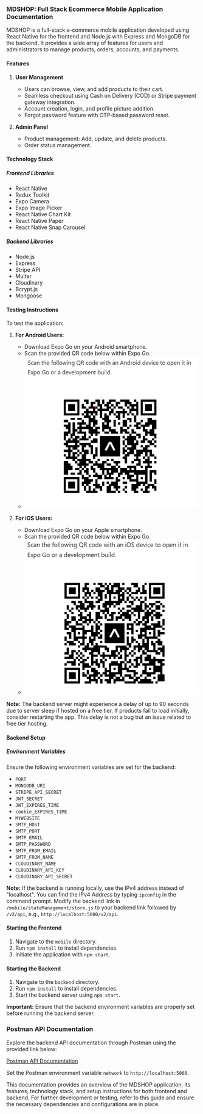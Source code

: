 ### **MDSHOP: Full Stack Ecommerce Mobile Application Documentation**

MDSHOP is a full-stack e-commerce mobile application developed using React Native for the frontend and Node.js with Express and MongoDB for the backend. It provides a wide array of features for users and administrators to manage products, orders, accounts, and payments.

#### Features

1. **User Management**

   - Users can browse, view, and add products to their cart.
   - Seamless checkout using Cash on Delivery (COD) or Stripe payment gateway integration.
   - Account creation, login, and profile picture addition.
   - Forgot password feature with OTP-based password reset.

2. **Admin Panel**
   - Product management: Add, update, and delete products.
   - Order status management.

#### Technology Stack

##### Frontend Libraries

- React Native
- Redux Toolkit
- Expo Camera
- Expo Image Picker
- React Native Chart Kit
- React Native Paper
- React Native Snap Carousel

##### Backend Libraries

- Node.js
- Express
- Stripe API
- Multer
- Cloudinary
- Bcrypt.js
- Mongoose

#### Testing Instructions

To test the application:

1. **For Android Users:**

   - Download Expo Go on your Android smartphone.
   - Scan the provided QR code below within Expo Go.
   - ![Alt text](android.png)

2. **For iOS Users:**
   - Download Expo Go on your Apple smartphone.
   - Scan the provided QR code below within Expo Go.
   - ![Alt text](apple.png)

**Note:** The backend server might experience a delay of up to 90 seconds due to server sleep if hosted on a free tier. If products fail to load initially, consider restarting the app. This delay is not a bug but an issue related to free tier hosting.

#### Backend Setup

##### Environment Variables

Ensure the following environment variables are set for the backend:

- `PORT`
- `MONGODB_URI`
- `STRIPE_API_SECRET`
- `JWT_SECRET`
- `JWT_EXPIRES_TIME`
- `cookie_EXPIRES_TIME`
- `MYWEBSITE`
- `SMTP_HOST`
- `SMTP_PORT`
- `SMTP_EMAIL`
- `SMTP_PASSWORD`
- `SMTP_FROM_EMAIL`
- `SMTP_FROM_NAME`
- `CLOUDINARY_NAME`
- `CLOUDINARY_API_KEY`
- `CLOUDINARY_API_SECRET`

**Note:** If the backend is running locally, use the IPv4 address instead of "localhost". You can find the IPv4 Address by typing `ipconfig` in the command prompt. Modify the backend link in `/mobile/stateManagement/store.js` to your backend link followed by `/v2/api`, e.g., `http://localhost:5000/v2/api`.

#### Starting the Frontend

1. Navigate to the `mobile` directory.
2. Run `npm install` to install dependencies.
3. Initiate the application with `npm start`.

#### Starting the Backend

1. Navigate to the `backend` directory.
2. Run `npm install` to install dependencies.
3. Start the backend server using `npm start`.

**Important:** Ensure that the backend environment variables are properly set before running the backend server.

### Postman API Documentation

Explore the backend API documentation through Postman using the provided link below:

[Postman API Documentation](https://documenter.getpostman.com/view/14542680/2s9YXb95fk)

Set the Postman environment variable `network` to `http://localhost:5000`.

This documentation provides an overview of the MDSHOP application, its features, technology stack, and setup instructions for both frontend and backend. For further development or testing, refer to this guide and ensure the necessary dependencies and configurations are in place.
